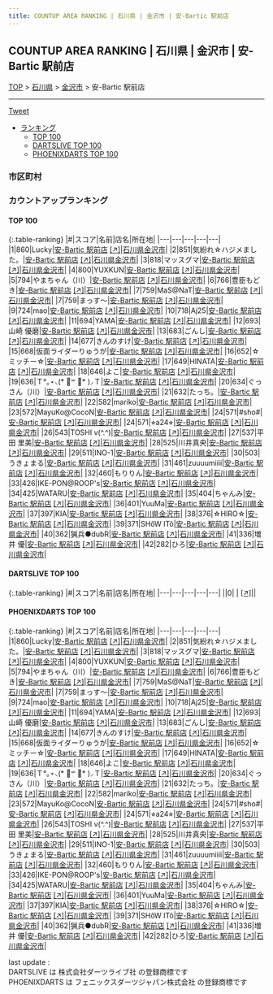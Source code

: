 ```yaml
---
title: COUNTUP AREA RANKING | 石川県 | 金沢市 | 安-Bartic 駅前店
---
```

## COUNTUP AREA RANKING | 石川県 | 金沢市 | 安-Bartic 駅前店

[TOP](/darts/rank/) > [石川県](/darts/rank/石川県/) > [金沢市](/darts/rank/石川県/金沢市/) > 安-Bartic 駅前店

___

<a href="https://twitter.com/share?ref_src=twsrc%5Etfw" data-text="COUNTUP AREA RANKING | 石川県金沢市安-Bartic 駅前店" class="twitter-share-button" data-hashtags="DARTSLIVE,PHOENIXDARTS,darts,ダーツ" data-show-count="false">Tweet</a>

* [ランキング](#カウントアップランキング)
    * [TOP 100](#top-100)
    * [DARTSLIVE TOP 100](#dartslive-top-100)
    * [PHOENIXDARTS TOP 100](#phoenixdarts-top-100)

### 市区町村

<ul>

</ul>

### カウントアップランキング

#### TOP 100



{:.table-ranking}
|#|スコア|名前|店名|所在地|
|---|---|---|---|---|
|1|860|<span class="rank-name-pd">Lucky</span>|<a href="/darts/rank/shops/51981.html">安-Bartic 駅前店</a> <a href="https://vs.phoenixdarts.com/jp/shop/shopDetailInfo/s_51981?s_seq=51981">[↗]</a>|<a href="/darts/rank/石川県/金沢市">石川県金沢市</a>|
|2|851|<span class="rank-name-pd">気紛れ☆ハジメました。</span>|<a href="/darts/rank/shops/51981.html">安-Bartic 駅前店</a> <a href="https://vs.phoenixdarts.com/jp/shop/shopDetailInfo/s_51981?s_seq=51981">[↗]</a>|<a href="/darts/rank/石川県/金沢市">石川県金沢市</a>|
|3|818|<span class="rank-name-pd">マッスグマ</span>|<a href="/darts/rank/shops/51981.html">安-Bartic 駅前店</a> <a href="https://vs.phoenixdarts.com/jp/shop/shopDetailInfo/s_51981?s_seq=51981">[↗]</a>|<a href="/darts/rank/石川県/金沢市">石川県金沢市</a>|
|4|800|<span class="rank-name-pd">YUXKUN</span>|<a href="/darts/rank/shops/51981.html">安-Bartic 駅前店</a> <a href="https://vs.phoenixdarts.com/jp/shop/shopDetailInfo/s_51981?s_seq=51981">[↗]</a>|<a href="/darts/rank/石川県/金沢市">石川県金沢市</a>|
|5|794|<span class="rank-name-pd">やまちゃん（川）</span>|<a href="/darts/rank/shops/51981.html">安-Bartic 駅前店</a> <a href="https://vs.phoenixdarts.com/jp/shop/shopDetailInfo/s_51981?s_seq=51981">[↗]</a>|<a href="/darts/rank/石川県/金沢市">石川県金沢市</a>|
|6|766|<span class="rank-name-pd">豊臣もどき</span>|<a href="/darts/rank/shops/51981.html">安-Bartic 駅前店</a> <a href="https://vs.phoenixdarts.com/jp/shop/shopDetailInfo/s_51981?s_seq=51981">[↗]</a>|<a href="/darts/rank/石川県/金沢市">石川県金沢市</a>|
|7|759|<span class="rank-name-pd">MaS@NaT</span>|<a href="/darts/rank/shops/51981.html">安-Bartic 駅前店</a> <a href="https://vs.phoenixdarts.com/jp/shop/shopDetailInfo/s_51981?s_seq=51981">[↗]</a>|<a href="/darts/rank/石川県/金沢市">石川県金沢市</a>|
|7|759|<span class="rank-name-pd">まっす〜</span>|<a href="/darts/rank/shops/51981.html">安-Bartic 駅前店</a> <a href="https://vs.phoenixdarts.com/jp/shop/shopDetailInfo/s_51981?s_seq=51981">[↗]</a>|<a href="/darts/rank/石川県/金沢市">石川県金沢市</a>|
|9|724|<span class="rank-name-pd">mao</span>|<a href="/darts/rank/shops/51981.html">安-Bartic 駅前店</a> <a href="https://vs.phoenixdarts.com/jp/shop/shopDetailInfo/s_51981?s_seq=51981">[↗]</a>|<a href="/darts/rank/石川県/金沢市">石川県金沢市</a>|
|10|718|<span class="rank-name-pd">Aj25</span>|<a href="/darts/rank/shops/51981.html">安-Bartic 駅前店</a> <a href="https://vs.phoenixdarts.com/jp/shop/shopDetailInfo/s_51981?s_seq=51981">[↗]</a>|<a href="/darts/rank/石川県/金沢市">石川県金沢市</a>|
|11|694|<span class="rank-name-pd">YAMA</span>|<a href="/darts/rank/shops/51981.html">安-Bartic 駅前店</a> <a href="https://vs.phoenixdarts.com/jp/shop/shopDetailInfo/s_51981?s_seq=51981">[↗]</a>|<a href="/darts/rank/石川県/金沢市">石川県金沢市</a>|
|12|693|<span class="rank-name-pd"><span class="pro-icon-pd"></span>山崎 優磨</span>|<a href="/darts/rank/shops/51981.html">安-Bartic 駅前店</a> <a href="https://vs.phoenixdarts.com/jp/shop/shopDetailInfo/s_51981?s_seq=51981">[↗]</a>|<a href="/darts/rank/石川県/金沢市">石川県金沢市</a>|
|13|683|<span class="rank-name-pd">ごんし</span>|<a href="/darts/rank/shops/51981.html">安-Bartic 駅前店</a> <a href="https://vs.phoenixdarts.com/jp/shop/shopDetailInfo/s_51981?s_seq=51981">[↗]</a>|<a href="/darts/rank/石川県/金沢市">石川県金沢市</a>|
|14|677|<span class="rank-name-pd">きんのすけ</span>|<a href="/darts/rank/shops/51981.html">安-Bartic 駅前店</a> <a href="https://vs.phoenixdarts.com/jp/shop/shopDetailInfo/s_51981?s_seq=51981">[↗]</a>|<a href="/darts/rank/石川県/金沢市">石川県金沢市</a>|
|15|668|<span class="rank-name-pd">仮面ライダーりゅうが</span>|<a href="/darts/rank/shops/51981.html">安-Bartic 駅前店</a> <a href="https://vs.phoenixdarts.com/jp/shop/shopDetailInfo/s_51981?s_seq=51981">[↗]</a>|<a href="/darts/rank/石川県/金沢市">石川県金沢市</a>|
|16|652|<span class="rank-name-pd">☆ミッチー☆</span>|<a href="/darts/rank/shops/51981.html">安-Bartic 駅前店</a> <a href="https://vs.phoenixdarts.com/jp/shop/shopDetailInfo/s_51981?s_seq=51981">[↗]</a>|<a href="/darts/rank/石川県/金沢市">石川県金沢市</a>|
|17|649|<span class="rank-name-pd">HINATA</span>|<a href="/darts/rank/shops/51981.html">安-Bartic 駅前店</a> <a href="https://vs.phoenixdarts.com/jp/shop/shopDetailInfo/s_51981?s_seq=51981">[↗]</a>|<a href="/darts/rank/石川県/金沢市">石川県金沢市</a>|
|18|646|<span class="rank-name-pd">よこ</span>|<a href="/darts/rank/shops/51981.html">安-Bartic 駅前店</a> <a href="https://vs.phoenixdarts.com/jp/shop/shopDetailInfo/s_51981?s_seq=51981">[↗]</a>|<a href="/darts/rank/石川県/金沢市">石川県金沢市</a>|
|19|636|<span class="rank-name-pd">Ｔ°｡⋆⸜(* ॑꒳ ॑* )⸝Ｔ</span>|<a href="/darts/rank/shops/51981.html">安-Bartic 駅前店</a> <a href="https://vs.phoenixdarts.com/jp/shop/shopDetailInfo/s_51981?s_seq=51981">[↗]</a>|<a href="/darts/rank/石川県/金沢市">石川県金沢市</a>|
|20|634|<span class="rank-name-pd">ぐっさん（川）</span>|<a href="/darts/rank/shops/51981.html">安-Bartic 駅前店</a> <a href="https://vs.phoenixdarts.com/jp/shop/shopDetailInfo/s_51981?s_seq=51981">[↗]</a>|<a href="/darts/rank/石川県/金沢市">石川県金沢市</a>|
|21|632|<span class="rank-name-pd">たっち。</span>|<a href="/darts/rank/shops/51981.html">安-Bartic 駅前店</a> <a href="https://vs.phoenixdarts.com/jp/shop/shopDetailInfo/s_51981?s_seq=51981">[↗]</a>|<a href="/darts/rank/石川県/金沢市">石川県金沢市</a>|
|22|582|<span class="rank-name-pd">mariko</span>|<a href="/darts/rank/shops/51981.html">安-Bartic 駅前店</a> <a href="https://vs.phoenixdarts.com/jp/shop/shopDetailInfo/s_51981?s_seq=51981">[↗]</a>|<a href="/darts/rank/石川県/金沢市">石川県金沢市</a>|
|23|572|<span class="rank-name-pd">MayuKo@CocoN</span>|<a href="/darts/rank/shops/51981.html">安-Bartic 駅前店</a> <a href="https://vs.phoenixdarts.com/jp/shop/shopDetailInfo/s_51981?s_seq=51981">[↗]</a>|<a href="/darts/rank/石川県/金沢市">石川県金沢市</a>|
|24|571|<span class="rank-name-pd">#sho#</span>|<a href="/darts/rank/shops/51981.html">安-Bartic 駅前店</a> <a href="https://vs.phoenixdarts.com/jp/shop/shopDetailInfo/s_51981?s_seq=51981">[↗]</a>|<a href="/darts/rank/石川県/金沢市">石川県金沢市</a>|
|24|571|<span class="rank-name-pd">⭐︎a24⭐︎</span>|<a href="/darts/rank/shops/51981.html">安-Bartic 駅前店</a> <a href="https://vs.phoenixdarts.com/jp/shop/shopDetailInfo/s_51981?s_seq=51981">[↗]</a>|<a href="/darts/rank/石川県/金沢市">石川県金沢市</a>|
|26|543|<span class="rank-name-pd">TOSHI  v(^.^)</span>|<a href="/darts/rank/shops/51981.html">安-Bartic 駅前店</a> <a href="https://vs.phoenixdarts.com/jp/shop/shopDetailInfo/s_51981?s_seq=51981">[↗]</a>|<a href="/darts/rank/石川県/金沢市">石川県金沢市</a>|
|27|537|<span class="rank-name-pd"><span class="pro-icon-pd"></span>平田 里美</span>|<a href="/darts/rank/shops/51981.html">安-Bartic 駅前店</a> <a href="https://vs.phoenixdarts.com/jp/shop/shopDetailInfo/s_51981?s_seq=51981">[↗]</a>|<a href="/darts/rank/石川県/金沢市">石川県金沢市</a>|
|28|525|<span class="rank-name-pd">川井真央</span>|<a href="/darts/rank/shops/51981.html">安-Bartic 駅前店</a> <a href="https://vs.phoenixdarts.com/jp/shop/shopDetailInfo/s_51981?s_seq=51981">[↗]</a>|<a href="/darts/rank/石川県/金沢市">石川県金沢市</a>|
|29|511|<span class="rank-name-pd">INO-1</span>|<a href="/darts/rank/shops/51981.html">安-Bartic 駅前店</a> <a href="https://vs.phoenixdarts.com/jp/shop/shopDetailInfo/s_51981?s_seq=51981">[↗]</a>|<a href="/darts/rank/石川県/金沢市">石川県金沢市</a>|
|30|503|<span class="rank-name-pd">うきょまる</span>|<a href="/darts/rank/shops/51981.html">安-Bartic 駅前店</a> <a href="https://vs.phoenixdarts.com/jp/shop/shopDetailInfo/s_51981?s_seq=51981">[↗]</a>|<a href="/darts/rank/石川県/金沢市">石川県金沢市</a>|
|31|461|<span class="rank-name-pd">zuuuumiiii</span>|<a href="/darts/rank/shops/51981.html">安-Bartic 駅前店</a> <a href="https://vs.phoenixdarts.com/jp/shop/shopDetailInfo/s_51981?s_seq=51981">[↗]</a>|<a href="/darts/rank/石川県/金沢市">石川県金沢市</a>|
|32|460|<span class="rank-name-pd">もりりん</span>|<a href="/darts/rank/shops/51981.html">安-Bartic 駅前店</a> <a href="https://vs.phoenixdarts.com/jp/shop/shopDetailInfo/s_51981?s_seq=51981">[↗]</a>|<a href="/darts/rank/石川県/金沢市">石川県金沢市</a>|
|33|426|<span class="rank-name-pd">IKE-PON@ROOP&#x27;s</span>|<a href="/darts/rank/shops/51981.html">安-Bartic 駅前店</a> <a href="https://vs.phoenixdarts.com/jp/shop/shopDetailInfo/s_51981?s_seq=51981">[↗]</a>|<a href="/darts/rank/石川県/金沢市">石川県金沢市</a>|
|34|425|<span class="rank-name-pd">WATARU</span>|<a href="/darts/rank/shops/51981.html">安-Bartic 駅前店</a> <a href="https://vs.phoenixdarts.com/jp/shop/shopDetailInfo/s_51981?s_seq=51981">[↗]</a>|<a href="/darts/rank/石川県/金沢市">石川県金沢市</a>|
|35|404|<span class="rank-name-pd">ちゃんみ</span>|<a href="/darts/rank/shops/51981.html">安-Bartic 駅前店</a> <a href="https://vs.phoenixdarts.com/jp/shop/shopDetailInfo/s_51981?s_seq=51981">[↗]</a>|<a href="/darts/rank/石川県/金沢市">石川県金沢市</a>|
|36|401|<span class="rank-name-pd">YuuMa</span>|<a href="/darts/rank/shops/51981.html">安-Bartic 駅前店</a> <a href="https://vs.phoenixdarts.com/jp/shop/shopDetailInfo/s_51981?s_seq=51981">[↗]</a>|<a href="/darts/rank/石川県/金沢市">石川県金沢市</a>|
|37|397|<span class="rank-name-pd">KIA</span>|<a href="/darts/rank/shops/51981.html">安-Bartic 駅前店</a> <a href="https://vs.phoenixdarts.com/jp/shop/shopDetailInfo/s_51981?s_seq=51981">[↗]</a>|<a href="/darts/rank/石川県/金沢市">石川県金沢市</a>|
|38|376|<span class="rank-name-pd">☆HIRO☆</span>|<a href="/darts/rank/shops/51981.html">安-Bartic 駅前店</a> <a href="https://vs.phoenixdarts.com/jp/shop/shopDetailInfo/s_51981?s_seq=51981">[↗]</a>|<a href="/darts/rank/石川県/金沢市">石川県金沢市</a>|
|39|371|<span class="rank-name-pd">SHôW ITô</span>|<a href="/darts/rank/shops/51981.html">安-Bartic 駅前店</a> <a href="https://vs.phoenixdarts.com/jp/shop/shopDetailInfo/s_51981?s_seq=51981">[↗]</a>|<a href="/darts/rank/石川県/金沢市">石川県金沢市</a>|
|40|362|<span class="rank-name-pd">猟兵●dubR</span>|<a href="/darts/rank/shops/51981.html">安-Bartic 駅前店</a> <a href="https://vs.phoenixdarts.com/jp/shop/shopDetailInfo/s_51981?s_seq=51981">[↗]</a>|<a href="/darts/rank/石川県/金沢市">石川県金沢市</a>|
|41|336|<span class="rank-name-pd"><span class="pro-icon-pd"></span>増井 優</span>|<a href="/darts/rank/shops/51981.html">安-Bartic 駅前店</a> <a href="https://vs.phoenixdarts.com/jp/shop/shopDetailInfo/s_51981?s_seq=51981">[↗]</a>|<a href="/darts/rank/石川県/金沢市">石川県金沢市</a>|
|42|282|<span class="rank-name-pd">ひろ</span>|<a href="/darts/rank/shops/51981.html">安-Bartic 駅前店</a> <a href="https://vs.phoenixdarts.com/jp/shop/shopDetailInfo/s_51981?s_seq=51981">[↗]</a>|<a href="/darts/rank/石川県/金沢市">石川県金沢市</a>|


#### DARTSLIVE TOP 100



{:.table-ranking}
|#|スコア|名前|店名|所在地|
|---|---|---|---|---|
||0|<span class="rank-name-dl"> </span>|<a href="/darts/rank/shops/.html"></a> <a href="">[↗]</a>|<a href="/darts/rank//"></a>|


#### PHOENIXDARTS TOP 100



{:.table-ranking}
|#|スコア|名前|店名|所在地|
|---|---|---|---|---|
|1|860|<span class="rank-name-pd">Lucky</span>|<a href="/darts/rank/shops/51981.html">安-Bartic 駅前店</a> <a href="https://vs.phoenixdarts.com/jp/shop/shopDetailInfo/s_51981?s_seq=51981">[↗]</a>|<a href="/darts/rank/石川県/金沢市">石川県金沢市</a>|
|2|851|<span class="rank-name-pd">気紛れ☆ハジメました。</span>|<a href="/darts/rank/shops/51981.html">安-Bartic 駅前店</a> <a href="https://vs.phoenixdarts.com/jp/shop/shopDetailInfo/s_51981?s_seq=51981">[↗]</a>|<a href="/darts/rank/石川県/金沢市">石川県金沢市</a>|
|3|818|<span class="rank-name-pd">マッスグマ</span>|<a href="/darts/rank/shops/51981.html">安-Bartic 駅前店</a> <a href="https://vs.phoenixdarts.com/jp/shop/shopDetailInfo/s_51981?s_seq=51981">[↗]</a>|<a href="/darts/rank/石川県/金沢市">石川県金沢市</a>|
|4|800|<span class="rank-name-pd">YUXKUN</span>|<a href="/darts/rank/shops/51981.html">安-Bartic 駅前店</a> <a href="https://vs.phoenixdarts.com/jp/shop/shopDetailInfo/s_51981?s_seq=51981">[↗]</a>|<a href="/darts/rank/石川県/金沢市">石川県金沢市</a>|
|5|794|<span class="rank-name-pd">やまちゃん（川）</span>|<a href="/darts/rank/shops/51981.html">安-Bartic 駅前店</a> <a href="https://vs.phoenixdarts.com/jp/shop/shopDetailInfo/s_51981?s_seq=51981">[↗]</a>|<a href="/darts/rank/石川県/金沢市">石川県金沢市</a>|
|6|766|<span class="rank-name-pd">豊臣もどき</span>|<a href="/darts/rank/shops/51981.html">安-Bartic 駅前店</a> <a href="https://vs.phoenixdarts.com/jp/shop/shopDetailInfo/s_51981?s_seq=51981">[↗]</a>|<a href="/darts/rank/石川県/金沢市">石川県金沢市</a>|
|7|759|<span class="rank-name-pd">MaS@NaT</span>|<a href="/darts/rank/shops/51981.html">安-Bartic 駅前店</a> <a href="https://vs.phoenixdarts.com/jp/shop/shopDetailInfo/s_51981?s_seq=51981">[↗]</a>|<a href="/darts/rank/石川県/金沢市">石川県金沢市</a>|
|7|759|<span class="rank-name-pd">まっす〜</span>|<a href="/darts/rank/shops/51981.html">安-Bartic 駅前店</a> <a href="https://vs.phoenixdarts.com/jp/shop/shopDetailInfo/s_51981?s_seq=51981">[↗]</a>|<a href="/darts/rank/石川県/金沢市">石川県金沢市</a>|
|9|724|<span class="rank-name-pd">mao</span>|<a href="/darts/rank/shops/51981.html">安-Bartic 駅前店</a> <a href="https://vs.phoenixdarts.com/jp/shop/shopDetailInfo/s_51981?s_seq=51981">[↗]</a>|<a href="/darts/rank/石川県/金沢市">石川県金沢市</a>|
|10|718|<span class="rank-name-pd">Aj25</span>|<a href="/darts/rank/shops/51981.html">安-Bartic 駅前店</a> <a href="https://vs.phoenixdarts.com/jp/shop/shopDetailInfo/s_51981?s_seq=51981">[↗]</a>|<a href="/darts/rank/石川県/金沢市">石川県金沢市</a>|
|11|694|<span class="rank-name-pd">YAMA</span>|<a href="/darts/rank/shops/51981.html">安-Bartic 駅前店</a> <a href="https://vs.phoenixdarts.com/jp/shop/shopDetailInfo/s_51981?s_seq=51981">[↗]</a>|<a href="/darts/rank/石川県/金沢市">石川県金沢市</a>|
|12|693|<span class="rank-name-pd"><span class="pro-icon-pd"></span>山崎 優磨</span>|<a href="/darts/rank/shops/51981.html">安-Bartic 駅前店</a> <a href="https://vs.phoenixdarts.com/jp/shop/shopDetailInfo/s_51981?s_seq=51981">[↗]</a>|<a href="/darts/rank/石川県/金沢市">石川県金沢市</a>|
|13|683|<span class="rank-name-pd">ごんし</span>|<a href="/darts/rank/shops/51981.html">安-Bartic 駅前店</a> <a href="https://vs.phoenixdarts.com/jp/shop/shopDetailInfo/s_51981?s_seq=51981">[↗]</a>|<a href="/darts/rank/石川県/金沢市">石川県金沢市</a>|
|14|677|<span class="rank-name-pd">きんのすけ</span>|<a href="/darts/rank/shops/51981.html">安-Bartic 駅前店</a> <a href="https://vs.phoenixdarts.com/jp/shop/shopDetailInfo/s_51981?s_seq=51981">[↗]</a>|<a href="/darts/rank/石川県/金沢市">石川県金沢市</a>|
|15|668|<span class="rank-name-pd">仮面ライダーりゅうが</span>|<a href="/darts/rank/shops/51981.html">安-Bartic 駅前店</a> <a href="https://vs.phoenixdarts.com/jp/shop/shopDetailInfo/s_51981?s_seq=51981">[↗]</a>|<a href="/darts/rank/石川県/金沢市">石川県金沢市</a>|
|16|652|<span class="rank-name-pd">☆ミッチー☆</span>|<a href="/darts/rank/shops/51981.html">安-Bartic 駅前店</a> <a href="https://vs.phoenixdarts.com/jp/shop/shopDetailInfo/s_51981?s_seq=51981">[↗]</a>|<a href="/darts/rank/石川県/金沢市">石川県金沢市</a>|
|17|649|<span class="rank-name-pd">HINATA</span>|<a href="/darts/rank/shops/51981.html">安-Bartic 駅前店</a> <a href="https://vs.phoenixdarts.com/jp/shop/shopDetailInfo/s_51981?s_seq=51981">[↗]</a>|<a href="/darts/rank/石川県/金沢市">石川県金沢市</a>|
|18|646|<span class="rank-name-pd">よこ</span>|<a href="/darts/rank/shops/51981.html">安-Bartic 駅前店</a> <a href="https://vs.phoenixdarts.com/jp/shop/shopDetailInfo/s_51981?s_seq=51981">[↗]</a>|<a href="/darts/rank/石川県/金沢市">石川県金沢市</a>|
|19|636|<span class="rank-name-pd">Ｔ°｡⋆⸜(* ॑꒳ ॑* )⸝Ｔ</span>|<a href="/darts/rank/shops/51981.html">安-Bartic 駅前店</a> <a href="https://vs.phoenixdarts.com/jp/shop/shopDetailInfo/s_51981?s_seq=51981">[↗]</a>|<a href="/darts/rank/石川県/金沢市">石川県金沢市</a>|
|20|634|<span class="rank-name-pd">ぐっさん（川）</span>|<a href="/darts/rank/shops/51981.html">安-Bartic 駅前店</a> <a href="https://vs.phoenixdarts.com/jp/shop/shopDetailInfo/s_51981?s_seq=51981">[↗]</a>|<a href="/darts/rank/石川県/金沢市">石川県金沢市</a>|
|21|632|<span class="rank-name-pd">たっち。</span>|<a href="/darts/rank/shops/51981.html">安-Bartic 駅前店</a> <a href="https://vs.phoenixdarts.com/jp/shop/shopDetailInfo/s_51981?s_seq=51981">[↗]</a>|<a href="/darts/rank/石川県/金沢市">石川県金沢市</a>|
|22|582|<span class="rank-name-pd">mariko</span>|<a href="/darts/rank/shops/51981.html">安-Bartic 駅前店</a> <a href="https://vs.phoenixdarts.com/jp/shop/shopDetailInfo/s_51981?s_seq=51981">[↗]</a>|<a href="/darts/rank/石川県/金沢市">石川県金沢市</a>|
|23|572|<span class="rank-name-pd">MayuKo@CocoN</span>|<a href="/darts/rank/shops/51981.html">安-Bartic 駅前店</a> <a href="https://vs.phoenixdarts.com/jp/shop/shopDetailInfo/s_51981?s_seq=51981">[↗]</a>|<a href="/darts/rank/石川県/金沢市">石川県金沢市</a>|
|24|571|<span class="rank-name-pd">#sho#</span>|<a href="/darts/rank/shops/51981.html">安-Bartic 駅前店</a> <a href="https://vs.phoenixdarts.com/jp/shop/shopDetailInfo/s_51981?s_seq=51981">[↗]</a>|<a href="/darts/rank/石川県/金沢市">石川県金沢市</a>|
|24|571|<span class="rank-name-pd">⭐︎a24⭐︎</span>|<a href="/darts/rank/shops/51981.html">安-Bartic 駅前店</a> <a href="https://vs.phoenixdarts.com/jp/shop/shopDetailInfo/s_51981?s_seq=51981">[↗]</a>|<a href="/darts/rank/石川県/金沢市">石川県金沢市</a>|
|26|543|<span class="rank-name-pd">TOSHI  v(^.^)</span>|<a href="/darts/rank/shops/51981.html">安-Bartic 駅前店</a> <a href="https://vs.phoenixdarts.com/jp/shop/shopDetailInfo/s_51981?s_seq=51981">[↗]</a>|<a href="/darts/rank/石川県/金沢市">石川県金沢市</a>|
|27|537|<span class="rank-name-pd"><span class="pro-icon-pd"></span>平田 里美</span>|<a href="/darts/rank/shops/51981.html">安-Bartic 駅前店</a> <a href="https://vs.phoenixdarts.com/jp/shop/shopDetailInfo/s_51981?s_seq=51981">[↗]</a>|<a href="/darts/rank/石川県/金沢市">石川県金沢市</a>|
|28|525|<span class="rank-name-pd">川井真央</span>|<a href="/darts/rank/shops/51981.html">安-Bartic 駅前店</a> <a href="https://vs.phoenixdarts.com/jp/shop/shopDetailInfo/s_51981?s_seq=51981">[↗]</a>|<a href="/darts/rank/石川県/金沢市">石川県金沢市</a>|
|29|511|<span class="rank-name-pd">INO-1</span>|<a href="/darts/rank/shops/51981.html">安-Bartic 駅前店</a> <a href="https://vs.phoenixdarts.com/jp/shop/shopDetailInfo/s_51981?s_seq=51981">[↗]</a>|<a href="/darts/rank/石川県/金沢市">石川県金沢市</a>|
|30|503|<span class="rank-name-pd">うきょまる</span>|<a href="/darts/rank/shops/51981.html">安-Bartic 駅前店</a> <a href="https://vs.phoenixdarts.com/jp/shop/shopDetailInfo/s_51981?s_seq=51981">[↗]</a>|<a href="/darts/rank/石川県/金沢市">石川県金沢市</a>|
|31|461|<span class="rank-name-pd">zuuuumiiii</span>|<a href="/darts/rank/shops/51981.html">安-Bartic 駅前店</a> <a href="https://vs.phoenixdarts.com/jp/shop/shopDetailInfo/s_51981?s_seq=51981">[↗]</a>|<a href="/darts/rank/石川県/金沢市">石川県金沢市</a>|
|32|460|<span class="rank-name-pd">もりりん</span>|<a href="/darts/rank/shops/51981.html">安-Bartic 駅前店</a> <a href="https://vs.phoenixdarts.com/jp/shop/shopDetailInfo/s_51981?s_seq=51981">[↗]</a>|<a href="/darts/rank/石川県/金沢市">石川県金沢市</a>|
|33|426|<span class="rank-name-pd">IKE-PON@ROOP&#x27;s</span>|<a href="/darts/rank/shops/51981.html">安-Bartic 駅前店</a> <a href="https://vs.phoenixdarts.com/jp/shop/shopDetailInfo/s_51981?s_seq=51981">[↗]</a>|<a href="/darts/rank/石川県/金沢市">石川県金沢市</a>|
|34|425|<span class="rank-name-pd">WATARU</span>|<a href="/darts/rank/shops/51981.html">安-Bartic 駅前店</a> <a href="https://vs.phoenixdarts.com/jp/shop/shopDetailInfo/s_51981?s_seq=51981">[↗]</a>|<a href="/darts/rank/石川県/金沢市">石川県金沢市</a>|
|35|404|<span class="rank-name-pd">ちゃんみ</span>|<a href="/darts/rank/shops/51981.html">安-Bartic 駅前店</a> <a href="https://vs.phoenixdarts.com/jp/shop/shopDetailInfo/s_51981?s_seq=51981">[↗]</a>|<a href="/darts/rank/石川県/金沢市">石川県金沢市</a>|
|36|401|<span class="rank-name-pd">YuuMa</span>|<a href="/darts/rank/shops/51981.html">安-Bartic 駅前店</a> <a href="https://vs.phoenixdarts.com/jp/shop/shopDetailInfo/s_51981?s_seq=51981">[↗]</a>|<a href="/darts/rank/石川県/金沢市">石川県金沢市</a>|
|37|397|<span class="rank-name-pd">KIA</span>|<a href="/darts/rank/shops/51981.html">安-Bartic 駅前店</a> <a href="https://vs.phoenixdarts.com/jp/shop/shopDetailInfo/s_51981?s_seq=51981">[↗]</a>|<a href="/darts/rank/石川県/金沢市">石川県金沢市</a>|
|38|376|<span class="rank-name-pd">☆HIRO☆</span>|<a href="/darts/rank/shops/51981.html">安-Bartic 駅前店</a> <a href="https://vs.phoenixdarts.com/jp/shop/shopDetailInfo/s_51981?s_seq=51981">[↗]</a>|<a href="/darts/rank/石川県/金沢市">石川県金沢市</a>|
|39|371|<span class="rank-name-pd">SHôW ITô</span>|<a href="/darts/rank/shops/51981.html">安-Bartic 駅前店</a> <a href="https://vs.phoenixdarts.com/jp/shop/shopDetailInfo/s_51981?s_seq=51981">[↗]</a>|<a href="/darts/rank/石川県/金沢市">石川県金沢市</a>|
|40|362|<span class="rank-name-pd">猟兵●dubR</span>|<a href="/darts/rank/shops/51981.html">安-Bartic 駅前店</a> <a href="https://vs.phoenixdarts.com/jp/shop/shopDetailInfo/s_51981?s_seq=51981">[↗]</a>|<a href="/darts/rank/石川県/金沢市">石川県金沢市</a>|
|41|336|<span class="rank-name-pd"><span class="pro-icon-pd"></span>増井 優</span>|<a href="/darts/rank/shops/51981.html">安-Bartic 駅前店</a> <a href="https://vs.phoenixdarts.com/jp/shop/shopDetailInfo/s_51981?s_seq=51981">[↗]</a>|<a href="/darts/rank/石川県/金沢市">石川県金沢市</a>|
|42|282|<span class="rank-name-pd">ひろ</span>|<a href="/darts/rank/shops/51981.html">安-Bartic 駅前店</a> <a href="https://vs.phoenixdarts.com/jp/shop/shopDetailInfo/s_51981?s_seq=51981">[↗]</a>|<a href="/darts/rank/石川県/金沢市">石川県金沢市</a>|


<div class="footer border-top border-gray-light mt-5 pt-3 text-right text-gray">
    last update : <span style="font-weight: italic" id="foot_last_modified"></span><br />
    DARTSLIVE は 株式会社ダーツライブ社 の登録商標です<br />
    PHOENIXDARTS は フェニックスダーツジャパン株式会社 の登録商標です<br />
</div>

<script src="https://cdnjs.cloudflare.com/ajax/libs/jquery.tablesorter/2.31.3/js/jquery.tablesorter.min.js" integrity="sha512-qzgd5cYSZcosqpzpn7zF2ZId8f/8CHmFKZ8j7mU4OUXTNRd5g+ZHBPsgKEwoqxCtdQvExE5LprwwPAgoicguNg==" crossorigin="anonymous" referrerpolicy="no-referrer"></script>
<link rel="stylesheet" href="https://cdnjs.cloudflare.com/ajax/libs/jquery.tablesorter/2.31.3/css/theme.default.min.css" integrity="sha512-wghhOJkjQX0Lh3NSWvNKeZ0ZpNn+SPVXX1Qyc9OCaogADktxrBiBdKGDoqVUOyhStvMBmJQ8ZdMHiR3wuEq8+w==" crossorigin="anonymous" referrerpolicy="no-referrer" />
<script>
$(function() {
    $(".table-ranking").tablesorter({sortList:[[0, 0]]});
    $("#foot_last_modified").text(formatDate(new Date(document.lastModified), 'yyyy-MM-dd HH:mm:ss'));
});
</script>

<script async src="https://platform.twitter.com/widgets.js" charset="utf-8"></script>
